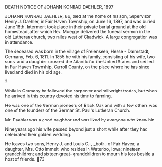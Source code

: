 DEATH NOTICE OF JOHANN KONRAD DAEHLER, 1897

JOHANN KONRAD DAEHLER, 86, died at the home of
his son, Supervisor Henry J. Daehler, in Fair Haven
Township, on June 16, 1897, and was buried June 18th.
Interment took place in their private burial ground at
the old homestead, after which Rev. Muegge delivered
the funeral sermon in the old Lutheran church, two miles
west of Chadwick. A large congregation was in attendance.

The deceased was born in the village of Freienseen,
Hesse - Darmstadt, Germany, Feb. 6, 1811. In 1855 he with
his family, consisting of his wife, two sons, and a daughter
crossed the Atlantic for the United States and settled in
Fair Haven Township, Carroll County, on the place where he
has since lived and died in his old age.

?

While in Germany he followed the carpenter and
millwright trades, but when he arrived in this country
devoted his time to farming.

He was one of the German pioneers of Black Oak
and with a few others was one of the founders of the
German St. Paul's Lutheran Church.

Mr. Daehler was a good neighbor and was liked by
everyone who knew hin.

Nine years ago his wife passed beyond just a short
while after they had celebrated their golden wedding.

He leaves two sons, Henry J. and Louis C.-, _both.-of
Fair Haven; a daughter, Mrs. Otto Immelt, who resides in
Waterloo, Iowa; nineteen grandchildren; and sixteen great-
grandchildren to mourn his loss beside a host of friends.
73
